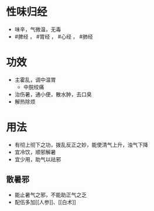 # 性味归经
- 味辛，气微温，无毒
- #脾经 ， #胃经 ， #心经 ， #肺经 
# 功效
- 主霍乱，调中温胃
    - 中脘绞痛
 - 治伤暑，通小便，散水肿，去口臭
 - 解热除烦
# 用法
- 有彻上彻下之功，拨乱反正之妙，能使清气上升，浊气下降
- 宜冷饮，顺邪解暑
- 宜少用，助气以祛邪
## 散暑邪
- 能止暑气之邪，不能助正气之乏
- 配伍多加[[人参]]、[[白术]]
